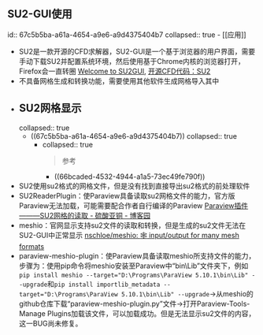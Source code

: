 ## SU2-GUI使用
id:: 67c5b5ba-a61a-4654-a9e6-a9d4375404b7
collapsed:: true
	- [[应用]]
- SU2是一款开源的CFD求解器，SU2-GUI是一个基于浏览器的用户界面，需要手动下载SU2并配置系统环境，然后使用基于Chrome内核的浏览器打开，Firefox会一直转圈 [Welcome to SU2GUI](https://su2code.github.io/su2gui/Introduction/), [开源CFD代码：SU2](https://www.topcfd.cn/37443/)
- 不具备网格生成和转换功能，需要使用其他软件生成网格导入其中
- ## SU2网格显示
  collapsed:: true
	- ((67c5b5ba-a61a-4654-a9e6-a9d4375404b7))
	  collapsed:: true
		- collapsed:: true
		  >参考
			- ((66bcaded-4532-4944-a1a5-73ec49fe790f))
- SU2使用su2格式的网格文件，但是没有找到直接导出su2格式的前处理软件
- SU2ReaderPlugin：使Paraview具备读取su2网格文件的能力，官方版Paraview无法加载，可能需要配合作者自行编译的Paraview [Paraview插件———SU2网格的读取 - 硫酸亚铜 - 博客园](https://www.cnblogs.com/liusuanyatong/p/17558517.html)
- meshio：官网显示支持su2文件的读取和转换，但是生成的su2文件无法在SU2-GUI中正常显示 [nschloe/meshio: :spider_web: input/output for many mesh formats](https://github.com/nschloe/meshio)
- paraview-meshio-plugin：使Paraview具备读取meshio所支持文件的能力，步骤为：使用pip命令将meshio安装至Paraview中“bin\\Lib”文件夹下，例如`pip install meshio --target="D:\Programs\ParaView 5.10.1\bin\Lib" --upgrade`和`pip install importlib_metadata --target="D:\Programs\ParaView 5.10.1\bin\Lib" --upgrade`->从meshio的github仓库下载“paraview-meshio-plugin.py”文件->打开Paraview-Tools-Manage Plugins加载该文件，可以加载成功。但是无法显示su2文件的内容，这一BUG尚未修复。